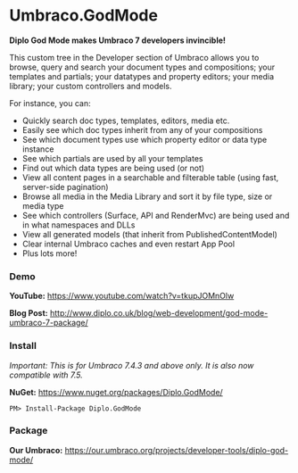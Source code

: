 # Umbraco.GodMode
**Diplo God Mode makes Umbraco 7 developers invincible!**

This custom tree in the Developer section of Umbraco allows you to browse, query and search your document types and compositions; your templates and partials; your datatypes and property editors; your media library; your custom controllers and models.

For instance, you can:

* Quickly search doc types, templates, editors, media etc.
* Easily see which doc types inherit from any of your compositions
* See which document types use which property editor or data type instance
* See which partials are used by all your templates
* Find out which data types are being used (or not)
* View all content pages in a searchable and filterable table (using fast, server-side pagination)
* Browse all media in the Media Library and sort it by file type, size or media type
* See which controllers (Surface, API and RenderMvc) are being used and in what namespaces and DLLs
* View all generated models (that inherit from PublishedContentModel)
* Clear internal Umbraco caches and even restart App Pool
* Plus lots more!

### Demo

**YouTube:** https://www.youtube.com/watch?v=tkupJOMnOlw

**Blog Post:** http://www.diplo.co.uk/blog/web-development/god-mode-umbraco-7-package/

### Install

*Important: This is for Umbraco 7.4.3 and above only. It is also now compatible with 7.5.*

**NuGet:** https://www.nuget.org/packages/Diplo.GodMode/

`PM> Install-Package Diplo.GodMode`

### Package

**Our Umbraco:** https://our.umbraco.org/projects/developer-tools/diplo-god-mode/
